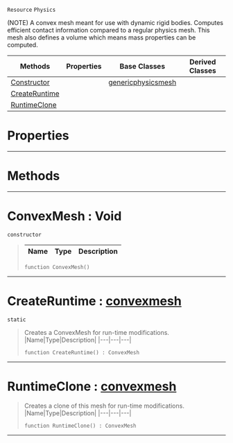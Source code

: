  `Resource` `Physics`



(NOTE) A convex mesh meant for use with dynamic rigid bodies. Computes efficient contact information compared to a regular physics mesh. This mesh also defines a volume which means mass properties can be computed.

|Methods|Properties|Base Classes|Derived Classes|
|---|---|---|---|
|[ Constructor](https://github.com/zeroengineteam/ZeroDocs/blob/master/code_reference/class_reference/convexmesh.markdown#convexmesh-void)| |[genericphysicsmesh](https://github.com/zeroengineteam/ZeroDocs/blob/master/code_reference/class_reference/genericphysicsmesh.markdown)| |
|[ CreateRuntime](https://github.com/zeroengineteam/ZeroDocs/blob/master/code_reference/class_reference/convexmesh.markdown#createruntime-zero-engin)| | | |
|[ RuntimeClone](https://github.com/zeroengineteam/ZeroDocs/blob/master/code_reference/class_reference/convexmesh.markdown#runtimeclone-zero-engine)| | | |


 #  Properties


---  
 #  Methods


---  
 #  ConvexMesh : Void

 `constructor`

> 
> |Name|Type|Description|
> |---|---|---|
> ``` lang=cpp, name=Zilch
> function ConvexMesh()
> ``` 


---  
 #  CreateRuntime : [convexmesh](https://github.com/zeroengineteam/ZeroDocs/blob/master/code_reference/class_reference/convexmesh.markdown)

 `static`

> Creates a ConvexMesh for run-time modifications.
> |Name|Type|Description|
> |---|---|---|
> ``` lang=cpp, name=Zilch
> function CreateRuntime() : ConvexMesh
> ``` 


---  
 #  RuntimeClone : [convexmesh](https://github.com/zeroengineteam/ZeroDocs/blob/master/code_reference/class_reference/convexmesh.markdown)

> Creates a clone of this mesh for run-time modifications.
> |Name|Type|Description|
> |---|---|---|
> ``` lang=cpp, name=Zilch
> function RuntimeClone() : ConvexMesh
> ``` 


---  
 

 